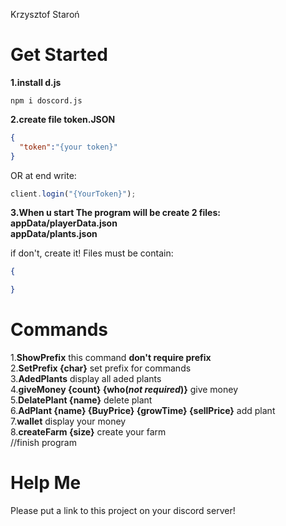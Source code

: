 Krzysztof Staroń


# Get Started
**1.install d.js**
```
npm i doscord.js
```
**2.create file token.JSON**
```JSON
{
  "token":"{your token}"
}
```
OR at end write:
```JavaScript
client.login("{YourToken}");
```

**3.When u start The program will be create 2 files:**<br>
**appData/playerData.json**<br>
**appData/plants.json**

if don't, create it!
Files must be contain:
```JSON
{

}
```

# Commands
1.**ShowPrefix** this command **don't require prefix** <br>
2.**SetPrefix {char}** set prefix for commands <br>
3.**AdedPlants** display all aded plants <br>
4.**giveMoney {count} {who(*not required*)}** give money <br>
5.**DelatePlant {name}** delete plant <br>
6.**AdPlant {name} {BuyPrice} {growTime} {sellPrice}** add plant <br>
7.**wallet** display your money <br>
8.**createFarm {size}** create your farm <br>
//finish program

# Help Me
Please put a link to this project on your discord server!
